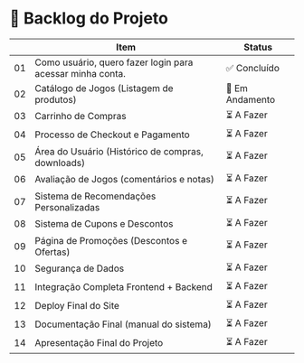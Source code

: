 # 📌 Backlog do Projeto

|    | Item                                                                 | Status       |
|-----|----------------------------------------------------------------------|--------------|
| 01  | Como usuário, quero fazer login para acessar minha conta.           | ✅ Concluído |
| 02  | Catálogo de Jogos (Listagem de produtos)                   | 🔧 Em Andamento |
| 03  | Carrinho de Compras        | ⏳ A Fazer    |
| 04  | Processo de Checkout e Pagamento                        | ⏳ A Fazer    |
| 05  | Área do Usuário (Histórico de compras, downloads)                            | ⏳ A Fazer    |
| 06  | Avaliação de Jogos (comentários e notas)                            | ⏳ A Fazer    |
| 07  | Sistema de Recomendações Personalizadas                             | ⏳ A Fazer    |
| 08  | Sistema de Cupons e Descontos                                       | ⏳ A Fazer    |
| 09  | Página de Promoções (Descontos e Ofertas)                           | ⏳ A Fazer    |
| 10  | Segurança de Dados                           | ⏳ A Fazer    |
| 11  | Integração Completa Frontend + Backend                           | ⏳ A Fazer    |
| 12  | Deploy Final do Site                          | ⏳ A Fazer    |
| 13  | Documentação Final (manual do sistema)                          | ⏳ A Fazer    |
| 14  | Apresentação Final do Projeto                        | ⏳ A Fazer    |

